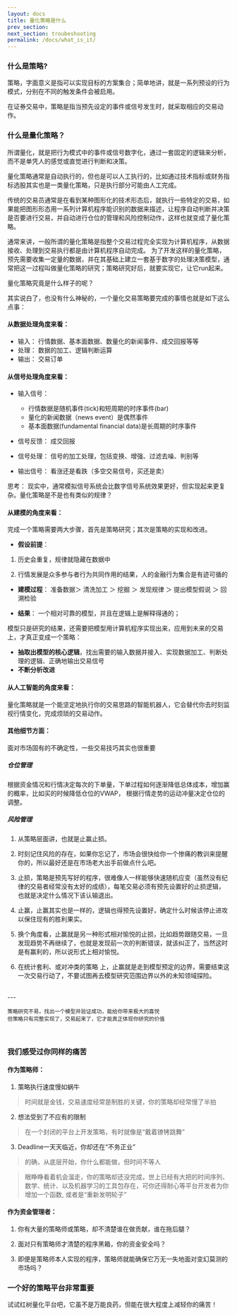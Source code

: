 ```yaml
---
layout: docs
title: 量化策略是什么 
prev_section: 
next_section: troubeshooting
permalink: /docs/what_is_it/
---
```


### 什么是策略?

策略，字面意义是指可以实现目标的方案集合；简单地讲，就是一系列预设的行为模式，分别在不同的触发条件会被启用。

在证券交易中，策略是指当预先设定的事件或信号发生时，就采取相应的交易动作。

### 什么是量化策略？

所谓量化，就是把行为模式中的事件或信号数字化，通过一套固定的逻辑来分析，而不是单凭人的感觉或直觉进行判断和决策。

量化策略通常是自动执行的，但也是可以人工执行的，比如通过技术指标或财务指标选股其实也是一类量化策略，只是执行部分可能由人工完成。

传统的交易员通常是在看到某种图形化的技术形态后，就执行一些特定的交易，如果能把图形形态用一系列计算机程序能识别的数据来描述，让程序自动判断并决策是否要进行交易，并自动进行仓位的管理和风险控制动作，这样也就变成了量化策略。

通常来讲，一般所谓的量化策略是指整个交易过程完全实现为计算机程序，从数据接收、处理到交易执行都是由计算机程序自动完成。 为了开发这样的量化策略，预先需要收集一定量的数据，并在其基础上建立一套基于数字的处理决策模型，通常把这一过程叫做量化策略的研究；策略研究好后，就要实现它，让它run起来。

量化策略究竟是什么样子的呢？

其实说白了，也没有什么神秘的，一个量化交易策略要完成的事情也就是如下这么点事：

#### 从数据处理角度来看： 

- 输入： 行情数据、基本面数据、数量化的新闻事件、成交回报等等
- 处理： 数据的加工、逻辑判断运算
- 输出： 交易订单


#### 从信号处理角度来看：
 
- 输入信号： 
	* 行情数据是随机事件(tick)和短周期的时序事件(bar)
	* 量化的新闻数据（news event）是偶然事件
	* 基本面数据(fundamental financial data)是长周期的时序事件

- 信号反馈： 成交回报

- 信号处理： 信号的加工处理，包括变换、增强、过滤去噪、判别等

- 输出信号： 看涨还是看跌（多空交易信号，买还是卖）

思考： 现实中，通常模拟信号系统会比数字信号系统效果更好，但实现起来更复杂。量化策略是不是也有类似的规律？

#### 从建模的角度来看：

完成一个策略需要两大步骤，首先是策略研究；其次是策略的实现和改进。

- **假设前提**： 

1. 历史会重复，规律就隐藏在数据中

2. 行情发展是众多参与者行为共同作用的结果，人的金融行为集合是有迹可循的

- **建模过程**：  准备数据＞ 清洗加工 ＞ 挖掘 ＞ 发现规律 ＞ 提出模型假说 ＞ 回溯检验

- **结果**： 一个相对可靠的模型，并且在逻辑上是解释得通的；

模型只是研究的结果，还需要把模型用计算机程序实现出来，应用到未来的交易上，才真正变成一个策略：

    
-  **抽取出模型的核心逻辑**，找出需要的输入数据并接入、实现数据加工、判断处理的逻辑、正确地输出交易信号
-  **不断分析改进**


#### 从人工智能的角度来看：

量化策略就是一个能坚定地执行你的交易思路的智能机器人，它会替代你去时刻监视行情变化，完成烦琐的交易动作。


#### 其他细节方面：

面对市场固有的不确定性，一些交易技巧其实也很重要

##### 仓位管理

根据资金情况和行情决定每次的下单量，下单过程如何逐渐降低总体成本，增加赢的概率，比如买的时候降低仓位的VWAP， 根据行情走势的运动冲量决定仓位的调整。

##### 风险管理

1. 从策略层面讲，也就是止赢止损。

2. 时刻记住风险的存在，如果你忘记了，市场会很快给你一个惨痛的教训来提醒你的，所以最好还是在市场老大出手前做点什么吧。

3. 止损，策略是预先写好的程序，很难像人一样能够快速随机应变（虽然没有纪律的交易者经常没有太好的成绩），每笔交易必须有预先设置好的止损逻辑，也就是决定什么情况下该认输退出。

4. 止赢，止赢其实也是一样的，逻辑也得预先设置好，确定什么时候该停止进攻以保住现有的胜利果实。

5. 换个角度看，止赢就是另一种形式相对愉悦的止损，比如趋势跟随交易，一旦发现趋势不再继续了，也就是发现前一次的判断错误，就该纠正了，当然这时是有赢利的，所以说形式上相对愉悦。

6. 在统计套利、或对冲类的策略
上，止赢就是走到模型预定的边界，需要结束这一次交易行动了，不要试图再去模型研究范围边界以外的未知领域探险。

<br>
---

```
策略研究不易，找出一个模型并验证成功，能给你带来极大的喜悦
但策略只有完整实现了，交易起来了，它才能真正体现你研究的价值
```

<br>

### 我们感受过你同样的痛苦

#### 作为策略师：

1. 策略执行速度慢如蜗牛

  >时间就是金钱，交易速度经常是制胜的关键，你的策略却经常慢了半拍

2. 想法受到了不应有的限制
   
  >在一个封闭的平台上开发策略，有时就像是“戴着镣铐跳舞”

3. Deadline一天天临近，你却还在“不务正业”
  
  >的确，从底层开始，你什么都能做，但时间不等人

  >眼睁睁看着机会溜走，你的策略却还没完成，世上已经有大把的时间序列、数学、统计、以及机器学习的工具包存在，可你还得耐心等平台开发者为你增加一个函数, 或者是“重新发明轮子”


#### 作为资金管理者：

1. 你有大量的策略师或策略，却不清楚谁在做贡献，谁在拖后腿？
	
2. 面对只有策略师才清楚的程序黑箱，你的资金安全吗？
	
3. 即便是策略师本人实现的程序，策略师就能确保它万无一失地面对变幻莫测的市场吗？

### 一个好的策略平台非常重要
试试红树量化平台吧，它虽不是万能良药，但能在很大程度上减轻你的痛苦！
